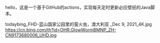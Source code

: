 hello，这是一个基于GitHub的actions，实现每天定时更新必应壁纸的Java脚本。

todaybing_FHD-蓝山国家公园里的萤火虫，澳大利亚 _Dec 9, 2021_4K.jpg
https://cn.bing.com/th?id=OHR.GlowWormBMNP_ZH-CN9173680006_UHD.jpg

